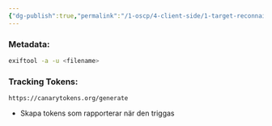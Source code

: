 ```yaml
---
{"dg-publish":true,"permalink":"/1-oscp/4-client-side/1-target-reconnaissance/"}
---
```


### Metadata:
```bash
exiftool -a -u <filename>
```

### Tracking Tokens:
```
https://canarytokens.org/generate
```
- Skapa tokens som rapporterar när den triggas

